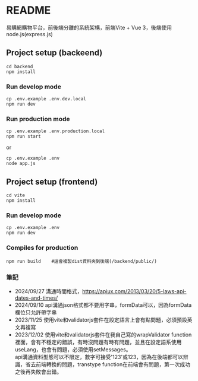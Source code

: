 # README #

易購網購物平台，前後端分離的系統架構，前端Vite + Vue 3，後端使用node.js(express.js)

## Project setup (backeend) ##

```
cd backend
npm install
```

### Run develop mode ###

```
cp .env.example .env.dev.local
npm run dev
```

### Run production mode ###

```
cp .env.example .env.production.local
npm run start
```
or

```
cp .env.example .env
node app.js
```

## Project setup (frontend) ##

```
cd vite
npm install
```

### Run develop mode ###

```
cp .env.example .env
npm run dev
```
### Compiles for production ###

```
npm run build    #這會複製dist資料夾到後端(/backend/public/)
```

### 筆記 ###

* 2024/09/27 溝通時間格式，https://apiux.com/2013/03/20/5-laws-api-dates-and-times/
* 2024/09/10 api溝通json格式都不要用字串，formData可以，因為formData欄位只允許帶字串
* 2023/11/25 使用vite和validatorjs套件在設定語言上會有點問題，必須預設英文再複寫
* 2023/12/02 使用vite和validatorjs套件在我自己寫的wrapValidator function裡面，會有不穩定的錯誤，有時沒問題有時有問題，並且在設定語系使用useLang，也會有問題，必須使用setMessages。  
api溝通資料型態可以不限定，數字可接受'123'或123，因為在後端都可以辨識，省去前端轉換的問題，transtype function在前端會有問題，第一次成功之後再失敗會出錯。